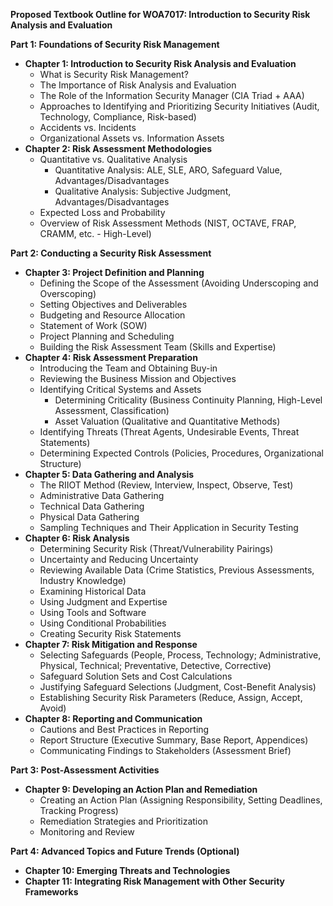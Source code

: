**Proposed Textbook Outline for WOA7017: Introduction to Security Risk Analysis and Evaluation**

**Part 1: Foundations of Security Risk Management**

* **Chapter 1: Introduction to Security Risk Analysis and Evaluation**
    * What is Security Risk Management?
    * The Importance of Risk Analysis and Evaluation
    * The Role of the Information Security Manager (CIA Triad + AAA)
    * Approaches to Identifying and Prioritizing Security Initiatives (Audit, Technology, Compliance, Risk-based)
    * Accidents vs. Incidents
    * Organizational Assets vs. Information Assets
* **Chapter 2: Risk Assessment Methodologies**
    * Quantitative vs. Qualitative Analysis
        * Quantitative Analysis: ALE, SLE, ARO, Safeguard Value, Advantages/Disadvantages
        * Qualitative Analysis: Subjective Judgment, Advantages/Disadvantages
    * Expected Loss and Probability
    * Overview of Risk Assessment Methods (NIST, OCTAVE, FRAP, CRAMM, etc. - High-Level)

**Part 2: Conducting a Security Risk Assessment**

* **Chapter 3: Project Definition and Planning**
    * Defining the Scope of the Assessment (Avoiding Underscoping and Overscoping)
    * Setting Objectives and Deliverables
    * Budgeting and Resource Allocation
    * Statement of Work (SOW)
    * Project Planning and Scheduling
    * Building the Risk Assessment Team (Skills and Expertise)
* **Chapter 4: Risk Assessment Preparation**
    * Introducing the Team and Obtaining Buy-in
    * Reviewing the Business Mission and Objectives
    * Identifying Critical Systems and Assets
        * Determining Criticality (Business Continuity Planning, High-Level Assessment, Classification)
        * Asset Valuation (Qualitative and Quantitative Methods)
    * Identifying Threats (Threat Agents, Undesirable Events, Threat Statements)
    * Determining Expected Controls (Policies, Procedures, Organizational Structure)
* **Chapter 5: Data Gathering and Analysis**
    * The RIIOT Method (Review, Interview, Inspect, Observe, Test)
    * Administrative Data Gathering
    * Technical Data Gathering
    * Physical Data Gathering
    * Sampling Techniques and Their Application in Security Testing
* **Chapter 6: Risk Analysis**
    * Determining Security Risk (Threat/Vulnerability Pairings)
    * Uncertainty and Reducing Uncertainty
    * Reviewing Available Data (Crime Statistics, Previous Assessments, Industry Knowledge)
    * Examining Historical Data
    * Using Judgment and Expertise
    * Using Tools and Software
    * Using Conditional Probabilities
    * Creating Security Risk Statements
* **Chapter 7: Risk Mitigation and Response**
    * Selecting Safeguards (People, Process, Technology; Administrative, Physical, Technical; Preventative, Detective, Corrective)
    * Safeguard Solution Sets and Cost Calculations
    * Justifying Safeguard Selections (Judgment, Cost-Benefit Analysis)
    * Establishing Security Risk Parameters (Reduce, Assign, Accept, Avoid)
* **Chapter 8: Reporting and Communication**
    * Cautions and Best Practices in Reporting
    * Report Structure (Executive Summary, Base Report, Appendices)
    * Communicating Findings to Stakeholders (Assessment Brief)

**Part 3:  Post-Assessment Activities**

* **Chapter 9: Developing an Action Plan and Remediation**
    * Creating an Action Plan (Assigning Responsibility, Setting Deadlines, Tracking Progress)
    * Remediation Strategies and Prioritization
    * Monitoring and Review

**Part 4: Advanced Topics and Future Trends (Optional)**

* **Chapter 10: Emerging Threats and Technologies**
* **Chapter 11:  Integrating Risk Management with Other Security Frameworks**